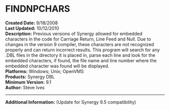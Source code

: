 # FINDNPCHARS<br />
**Created Date:** 9/18/2008<br />
**Last Updated:** 10/12/2010<br />
**Description:** Previous versions of Synergy allowed for embedded characters in the code for Carriage Return, Line Feed and Null. Due to changes in the version 9 compiler, these characters are not recognized properly and can return incorrect results. This program will search for any .DBL files in the directory it is placed in, parse each line and look for the embedded characters, if found, the file name and line number where the embedded character was found will be displayed.<br />
**Platforms:** Windows; Unix; OpenVMS<br />
**Products:** Synergy DBL<br />
**Minimum Version:** 9.1<br />
**Author:** Steve Ives
<hr>

**Additional Information:**
(Update for Synergy 9.5 compatibility)

